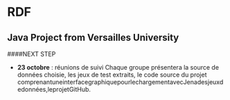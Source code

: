 RDF
===

Java Project from Versailles University
---------------------------------------

####NEXT STEP
* **23 octobre** : réunions de suivi Chaque groupe présentera la source de données choisie, les jeux de test extraits, le code source du projet comprenantuneinterfacegraphiquepourlechargementavecJenadesjeuxdedonnées,leprojetGitHub. 
